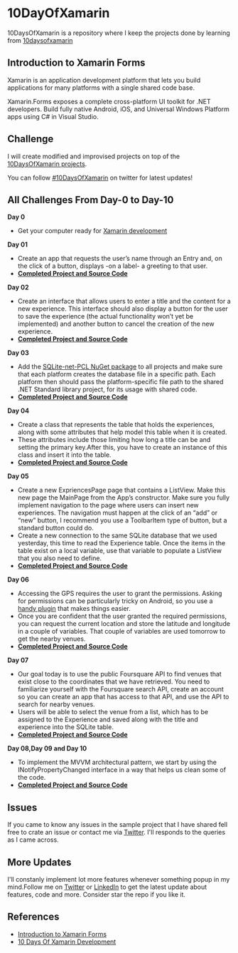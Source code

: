 # 10DayOfXamarin
10DaysOfXamarin is a repository where I keep the projects done by learning from [10daysofxamarin](https://10daysofxamarin.blog)

## Introduction to Xamarin Forms

Xamarin is an application development platform that lets you build applications for many platforms with a single shared code base.

Xamarin.Forms exposes a complete cross-platform UI toolkit for .NET developers. Build fully native Android, iOS, and Universal Windows Platform apps using C# in Visual Studio.

## Challenge

I will create modified and improvised projects on top of the [10DaysOfXamarin projects](https://10daysofxamarin.blog). 

You can follow [#10DaysOfXamarin](https://twitter.com/hashtag/10DaysOfXamarin) on twitter for latest updates!

## All Challenges From Day-0 to Day-10

**Day 0**
- Get your computer ready for [Xamarin development](https://10daysofxamarin.blog/2019/03/07/day-0/)

**Day 01**
- Create an app that requests the user’s name through an Entry and, on the click of a button, displays -on a label- a greeting to that user. 
- [**Completed Project and Source Code**](https://github.com/shankarmadeshvaran/10DaysOfXamarin/tree/master/Day01OfXamarin)

**Day 02**
- Create an interface that allows users to enter a title and the content for a new experience. This interface should also display a button for the user to save the experience (the actual functionality won’t yet be implemented) and another button to cancel the creation of the new experience.
- [**Completed Project and Source Code**](https://github.com/shankarmadeshvaran/10DaysOfXamarin/tree/master/Day02OfXamarin)

**Day 03**
- Add the [SQLite-net-PCL NuGet package](https://github.com/praeclarum/sqlite-net) to all projects and make sure that each platform creates the database file in a specific path. Each platform then should pass the platform-specific file path to the shared .NET Standard library project, for its usage with shared code.
- [**Completed Project and Source Code**](https://github.com/shankarmadeshvaran/10DaysOfXamarin/tree/master/Day03OfXamarin)

**Day 04**
- Create a class that represents the table that holds the experiences, along with some attributes that help model this table when it is created. 
- These attributes include those limiting how long a title can be and setting the primary key.After this, you have to create an instance of this class and insert it into the table.
- [**Completed Project and Source Code**](https://github.com/shankarmadeshvaran/10DaysOfXamarin/tree/master/Day04OfXamarin)

**Day 05** 
- Create a new ExpriencesPage page that contains a ListView. Make this new page the MainPage from the App’s constructor. Make sure you fully implement navigation to the page where users can insert new experiences. The navigation must happen at the click of an “add” or “new” button, I recommend you use a ToolbarItem type of button, but a standard button could do. 
- Create a new connection to the same SQLite database that we used yesterday, this time to read the Experience table. Once the items in the table exist on a local variable, use that variable to populate a ListView that you also need to define.
- [**Completed Project and Source Code**](https://github.com/shankarmadeshvaran/10DaysOfXamarin/tree/master/Day05OfXamarin)

**Day 06**
- Accessing the GPS requires the user to grant the permissions. Asking for permissions can be particularly tricky on Android, so you use a [handy plugin](https://github.com/jamesmontemagno/PermissionsPlugin) that makes things easier.
- Once you are confident that the user granted the required permissions, you can request the current location and store the latitude and longitude in a couple of variables. That couple of variables are used tomorrow to get the nearby venues.
- [**Completed Project and Source Code**](https://github.com/shankarmadeshvaran/10DaysOfXamarin/tree/master/Day06OfXamarin)

**Day 07**
- Our goal today is to use the public Foursquare API to find venues that exist close to the coordinates that we have retrieved. You need to familiarize yourself with the Foursquare search API, create an account so you can create an app that has access to that API, and use the API to search for nearby venues.
- Users will be able to select the venue from a list, which has to be assigned to the Experience and saved along with the title and experience into the SQLite table.
- [**Completed Project and Source Code**](https://github.com/shankarmadeshvaran/10DaysOfXamarin/tree/master/Day07OfXamarin)

**Day 08,Day 09 and Day 10**
- To implement the MVVM architectural pattern, we start by using the INotifyPropertyChanged interface in a way that helps us clean some of the code. 
- [**Completed Project and Source Code**](https://github.com/shankarmadeshvaran/10DaysOfXamarin/tree/master/Day8To10OfXamarin)

## Issues
If you came to know any issues in the sample project that I have shared fell free to crate an issue or contact me via 
[Twitter](https://twitter.com/Shankar__am). I'll responds to the queries as I came across. 

## More Updates
I'll constanly implement lot more features whenever something popup in my mind.Follow me on [Twitter](https://twitter.com/devinmaking) or [LinkedIn](https://www.linkedin.com/in/shankar-mathesh) to get the latest update about features, code and more. Consider star the repo if you like it. 

## References
- [Introduction to Xamarin Forms](https://docs.microsoft.com/en-us/xamarin/xamarin-forms/)
- [10 Days Of Xamarin Development](https://10daysofxamarin.blog/)
